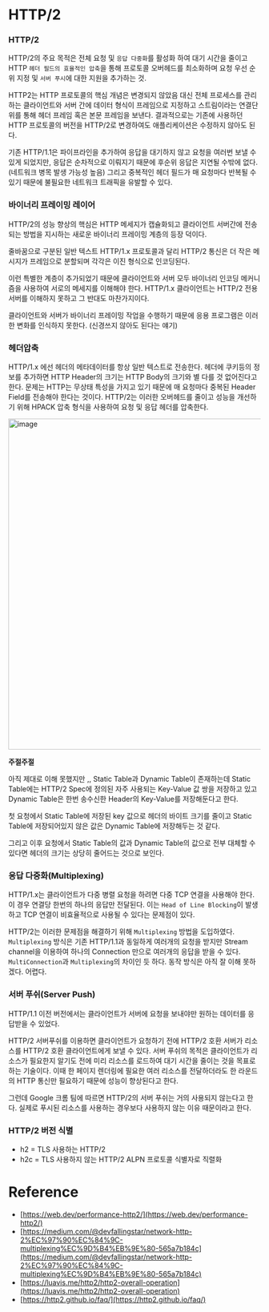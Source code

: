 # HTTP/2


### HTTP/2

HTTP/2의 주요 목적은 전체 요청 및 `응답 다중화`를 활성화 하여 대기 시간을 줄이고 HTTP `헤더 필드의 효율적인 압축`을 통해 프로토콜 오버헤드를 최소화하며 요청 우선 순위 지정 및 `서버 푸시`에 대한 지원을 추가하는 것.

HTTP2는 HTTP 프로토콜의 핵심 개념은 변경되지 않았음 대신 전체 프로세스를 관리하는 클라이언트와 서버 간에 데이터 형식이 프레임으로 지정하고 스트림이라는 연결단위를 통해 헤더 프레임 혹은 본문 프레임을 보낸다. 결과적으로는 기존에 사용하던 HTTP 프로토콜의 버전을 HTTP/2로 변경하여도 애플리케이션은 수정하지 않아도 된다.

기존 HTTP/1.1은 파이프라인을 추가하여 응답을 대기하지 않고 요청을 여러번 보낼 수 있게 되었지만, 응답은 순차적으로 이뤄지기 때문에 후순위 응답은 지연될 수밖에 없다. (네트워크 병목 발생 가능성 높음) 그리고 중복적인 헤더 필드가 매 요청마다 반복될 수 있기 때문에 불필요한 네트워크 트래픽을 유발할 수 있다.

### 바이너리 프레이밍 레이어

HTTP/2의 성능 향상의 핵심은 HTTP 메세지가 캡슐화되고 클라이언트 서버간에 전송되는 방법을 지시하는 새로운 바이너리 프레이밍 계층의 등장 덕이다.

줄바꿈으로 구분된 일반 텍스트 HTTP/1.x 프로토콜과 달리 HTTP/2 통신은 더 작은 메시지가 프레임으로 분할되며 각각은 이진 형식으로 인코딩된다.

이런 특별한 계층이 추가되었기 때문에 클라이언트와 서버 모두 바이너리 인코딩 메커니즘을 사용하여 서로의 메세지를 이해해야 한다. HTTP/1.x 클라이언트는 HTTP/2 전용 서버를 이해하지 못하고 그 반대도 마찬가지이다.

클라이언트와 서버가 바이너리 프레이밍 작업을 수행하기 때문에 응용 프로그램은 이러한 변화를 인식하지 못한다. (신경쓰지 않아도 된다는 얘기)

### 헤더압축

HTTP/1.x 에선 헤더의 메타데이터를 항상 일반 텍스트로 전송한다. 헤더에 쿠키등의 정보를 추가하면 HTTP Header의 크기는 HTTP Body의 크기와 별 다를 것 없어진다고 한다. 문제는 HTTP는 무상태 특성을 가지고 있기 때문에 매 요청마다 중복된 Header Field를 전송해야 한다는 것이다. HTTP/2는 이러한 오버헤드를 줄이고 성능을 개선하기 위해 HPACK 압축 형식을 사용하여 요청 및 응답 헤더를 압축한다.

<img width="661" alt="image" src="https://user-images.githubusercontent.com/56028408/196042198-62ea9260-41d9-4f30-af90-c52c97e325fc.png">


**주절주절**

아직 제대로 이해 못했지만 ,, Static Table과 Dynamic Table이 존재하는데 Static Table에는 HTTP/2 Spec에 정의된 자주 사용되는 Key-Value 값 쌍을 저장하고 있고 Dynamic Table은 한번 송수신한 Header의 Key-Value를 저장해둔다고 한다.

첫 요청에서 Static Table에 저장된 key 값으로 헤더의 바이트 크기를 줄이고 Static Table에 저장되어있지 않은 값은 Dynamic Table에 저장해두는 것 같다.

그리고 이후 요청에서 Static Table의 값과 Dynamic Table의 값으로 전부 대체할 수 있다면 헤더의 크기는 상당히 줄어드는 것으로 보인다.

### 응답 다중화(Multiplexing)

HTTP/1.x는 클라이언트가 다중 병렬 요청을 하려면 다중 TCP 연결을 사용해야 한다. 이 경우 연결당 한번의 하나의 응답만 전달된다. 이는 `Head of Line Blocking`이 발생하고 TCP 연결이 비효율적으로 사용될 수 있다는 문제점이 있다.

HTTP/2는 이러한 문제점을 해결하기 위해 `Multiplexing` 방법을 도입하였다. `Multiplexing` 방식은 기존 HTTP/1.1과 동일하게 여러개의 요청을 받지만 Stream channel을 이용하여 하나의 Connection 만으로 여러개의 응답을 받을 수 있다. `MultiConnection`과 `Multiplexing`의 차이인 듯 하다. 동작 방식은 아직 잘 이해 못하겠다. 어렵다.

### 서버 푸쉬(Server Push)

HTTP/1.1 이전 버전에서는 클라이언트가 서버에 요청을 보내야만 원하는 데이터를 응답받을 수 있었다.

HTTP/2 서버푸쉬를 이용하면 클라이언트가 요청하기 전에 HTTP/2 호환 서버가 리소스를 HTTP/2 호환 클라이언트에게 보낼 수 있다. 서버 푸쉬의 목적은 클라이언트가 리소스가 필요한지 알기도 전에 미리 리소스를 로드하여 대기 시간을 줄이는 것을 목표로 하는 기술이다. 이때 한 페이지 렌더링에 필요한 여러 리소스를 전달하더라도 한 라운드의 HTTP 통신만 필요하기 때문에 성능이 향상된다고 한다.

그런데 Google 크롬 팀에 따르면 HTTP/2의 서버 푸쉬는 거의 사용되지 않는다고 한다. 실제로 푸시된 리소스를 사용하는 경우보다 사용하지 않는 이유 때문이라고 한다.

### HTTP/2 버전 식별

- h2 = TLS 사용하는 HTTP/2
- h2c = TLS 사용하지 않는 HTTP/2 ALPN 프로토콜 식별자로 직렬화


# Reference
- [https://web.dev/performance-http2/](https://web.dev/performance-http2/)
- [https://medium.com/@devfallingstar/network-http-2%EC%97%90%EC%84%9C-multiplexing%EC%9D%B4%EB%9E%80-565a7b184c](https://medium.com/@devfallingstar/network-http-2%EC%97%90%EC%84%9C-multiplexing%EC%9D%B4%EB%9E%80-565a7b184c)
- [https://luavis.me/http2/http2-overall-operation](https://luavis.me/http2/http2-overall-operation)
- [https://http2.github.io/faq/](https://http2.github.io/faq/)

